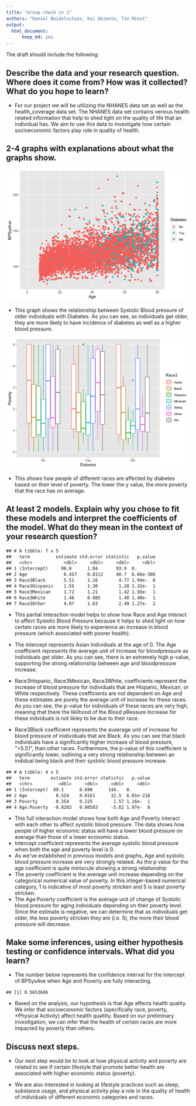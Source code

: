```yaml
---
title: "Group check in 2"
authors: "Daniel Beidelschies, Kai Akimoto, Tim Minot"
output: 
  html_document:
      keep_md: yes
---
```





The draft should include the following:

## Describe the data and your research question. Where does it come from? How was it collected? What do you hope to learn?

+ For our project we will be utilizing the NHANES data set as well as the health_coverage data set. The NHANES data set contains verious health related information that help to shed light on the quality of life that an individual has. We aim to use this data to investigate how certain socioeconomic factors play role in quality of health.

## 2-4 graphs with explanations about what the graphs show. 

![](data_explore_files/figure-html/unnamed-chunk-2-1.png)<!-- -->

+ This graph shows the relationship between Systolic Blood pressure of older individuals with Diabetes. As you can see, as individuals get older, they are more likely to have incidence of diabetes as well as a higher blood pressure.

![](data_explore_files/figure-html/unnamed-chunk-3-1.png)<!-- -->

+ This shows how people of different races are affected by diabetes based on their level of poverty. The lower the y value, the more poverty that the race has on average. 

## At least 2 models. Explain why you chose to fit these models and interpret the coefficients of the model. What do they mean in the context of your research question? 

```
## # A tibble: 7 x 5
##   term          estimate std.error statistic   p.value
##   <chr>            <dbl>     <dbl>     <dbl>     <dbl>
## 1 (Intercept)     98.0      1.04       93.9  0.       
## 2 Age              0.457    0.0112     40.7  6.66e-306
## 3 Race3Black       5.51     1.16        4.77 1.94e-  6
## 4 Race3Hispanic    1.55     1.30        1.20 2.32e-  1
## 5 Race3Mexican     1.72     1.21        1.42 1.56e-  1
## 6 Race3White       1.46     0.985       1.48 1.40e-  1
## 7 Race3Other       4.07     1.63        2.49 1.27e-  2
```

+ This partial interaction model helps to show how Race and Age interact to affect Systolic Blood Pressure because it helps to shed light on how certain races are more likely to experience an increase in blood pressure (which associated with poorer health). 

+ The intercept represents Asian individuals at the age of 0. The Age coefficient represents the average unit of increase for bloodpressure as individuals get older. As you can see, there is an extremely high p-value, supporting the strong relationship between age and bloodpressure increase. 

+ Race3Hispanic, Race3Mexican, Race3White, coefficients represent the increase of blood pressure for individuals that are Hispanic, Mexican, or White respectively. These coefficients are not dependent on Age and these estimates are purely the average unit of increase for these races. As you can see, the p-value for individuals of these races are very high, meaning that there the liklihood of the Blood pRessure Increase for these indviduals is not likley to be due to their race. 

+ Race3Black coefficient represents the avaerage unit of increase for blood pressure of inidividuals that are Black. As you can see that black individuals have a significantly higher increase of blood pressure, "+5.51", than other races. Furthermore, the p-value of this coefficient is significantly lower, outlining a very strong relationship between an indidual being black and their systolic blood pressure increase. 


```
## # A tibble: 4 x 5
##   term        estimate std.error statistic   p.value
##   <chr>          <dbl>     <dbl>     <dbl>     <dbl>
## 1 (Intercept)  99.1      0.690      144.   0.       
## 2 Age           0.524    0.0161      32.5  6.01e-218
## 3 Poverty       0.354    0.225        1.57 1.16e-  1
## 4 Age:Poverty  -0.0283   0.00503     -5.62 1.97e-  8
```
+ This full interaction model shows how both Age and Poverty interact with each other to affect systolic blood pressure. The data shows how people of higher economic status will have a lower blood pressure on average than those of a lower economic status. 
+ Intercept coefficient represents the average systolic blood pressure when both the age and poverty level is 0.
+ As we've established in previous models and graphs, Age and systolic blood pressure increase are very strongly related. As the p value for the age coefficient is quite miniscule showing a strong relationship
+ The poverty coefficient is the average unit increase depending on the categorical numerical value of poverty. In this integer-based numerical category, 1 is indicative of most poverty stricken and 5 is least poverty stricken. 
+ The Age:Poverty coefficient is the average unit of change of Systolic blood pressure for aging individuals depending on their poverty level. Since the estimate is negative, we can determine that as individuals get older, the less poverty stricken they are (i.e. 5), the more their blood pressure will decrease.


## Make some inferences, using either hypothesis testing or confidence intervals. What did you learn?

+ The number below represents the confidence interval for the intercept of BPSysAve when Age and Poverty are fully interacting.

```
## [1] 0.5653686
```

+ Based on the analysis, our hypothesis is that Age affects health quality. We infer that socioeconomic factors (specifically race, poverty, *Physical Activity)  affect health qualtity. Based on our preliminary investigation, we can infer that the health of certain races are more impacted by poverty than others. 

## Discuss next steps. 

+ Our next step would be to look at how physical activity and poverty are related to see if certain lifestyle that promote better health are associated with higher economic status (poverty). 

+ We are also interested in looking at lifestyle practices such as sleep, substance usage, and physical activity play a role in the quality of health of individuals of different economic categories and races.
